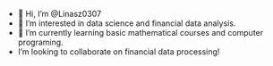 - 👋 Hi, I’m @Linasz0307
- 👀 I’m interested in data science and financial data analysis.
- 🌱 I’m currently learning basic mathematical courses and computer programing.
-  I’m looking to collaborate on financial data processing!
<!---
Linasz0307/Linasz0307 is a ✨ special ✨ repository because its `README.md` (this file) appears on your GitHub profile.
You can click the Preview link to take a look at your changes.
--->

